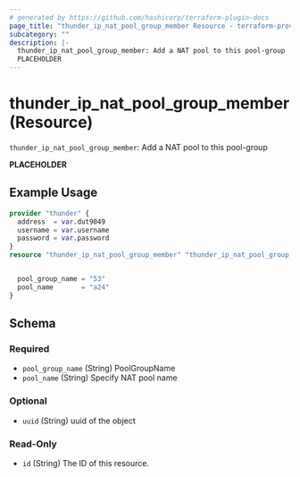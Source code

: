 ```yaml
---
# generated by https://github.com/hashicorp/terraform-plugin-docs
page_title: "thunder_ip_nat_pool_group_member Resource - terraform-provider-thunder"
subcategory: ""
description: |-
  thunder_ip_nat_pool_group_member: Add a NAT pool to this pool-group
  PLACEHOLDER
---
```


# thunder_ip_nat_pool_group_member (Resource)

`thunder_ip_nat_pool_group_member`: Add a NAT pool to this pool-group

__PLACEHOLDER__

## Example Usage

```terraform
provider "thunder" {
  address  = var.dut9049
  username = var.username
  password = var.password
}
resource "thunder_ip_nat_pool_group_member" "thunder_ip_nat_pool_group_member" {


  pool_group_name = "53"
  pool_name       = "a24"
}
```

<!-- schema generated by tfplugindocs -->
## Schema

### Required

- `pool_group_name` (String) PoolGroupName
- `pool_name` (String) Specify NAT pool name

### Optional

- `uuid` (String) uuid of the object

### Read-Only

- `id` (String) The ID of this resource.


